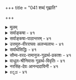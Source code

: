 +++
title = "041 शब्दं गृह्णाति"

+++
<details><summary>मूलम्</summary>

शब्दं गृह्णाति दूराभ्युदितमपि बहिस्सन्तता श्रोत्रवृत्तिर्दिग्भेदासन्नतादिग्रहणमपि तदा तत्र तत्सन्निधानात् ।  
इत्येकेऽन्ये तु दूरान्तिकगतजनताशब्दधीकालभेदात् श्रोत्रायातस्य तस्य ग्रहमनुमितिमप्याहुरस्मिन्दिगादेः ॥ ४१ ॥
</details>

<details><summary>सर्वाङ्कषा - ४१</summary>

41. 

[[85]]

[शब्दग्रहणप्रकारः ] 

शब्दं गृह्णाति दूराभ्युदितमपि बहिस्सन्तता श्रोत्रवृत्तिः 

दिग्भेदासन्नतादिग्रहणमपि तदा तत्र तत्सन्निधानात् । इत्येकेऽन्ये तु दूरान्तिकगतजनताशब्दधीकालभेदात् 

श्रोत्रायातस्य तस्य ग्रहमनुमितिमप्याहुरस्मिन् दिगादेः ॥41॥ 



अस्तु चक्षुरिन्द्रियस्याप्यायकतेजस्संबन्धात् प्राप्यकारित्वम् । श्रोत्रेन्द्रियस्य तु तदपि न संभवति । तदाप्यायकभूतस्याकाशस्य विभुत्वेन प्रसरणासंभवात् । अतः श्रोत्रमप्राप्यकार्येवेति शङ्कामपनयति - शब्दमित्यादिना । **बहिः** = कर्णशष्कुलीदेशात् बहिः **सन्तता** = व्याप्ता, प्रसृता **श्रोत्रवृत्तिः** = श्रोत्रेन्द्रियस्य वृत्तिः दूराभ्युदितमपि **शब्दम्** = दूरे जातमपि शब्दम् **गृह्णाति** = विषयीकरोति । ननु चक्षुराप्यायकस्य तेजसः प्रसरणं युज्यते । श्रोत्राप्यायकस्य आकाशस्य विभुत्वात् कथं प्रसरणमिति चेत्, सांख्यानां सिद्धान्तिनां च आकाशस्याविभुत्वान्न कश्चिद्दोषः ॥ 

शब्दग्रहणविषये पक्षद्वयं प्रतिपादयन्ति विद्वांसः - श्रोत्रमेव आप्यायकभूतसहकारेण बहिः व्याप्य शब्दोत्पत्तिदेशं गत्वा शब्दं गृह्णाति इत्येकः पक्षः । शब्द एव येन केन प्रकारेण कर्णविवरप्रदेशमागतः, तत्रत्येन श्रोत्रेन्द्रियेण गृह्यते इत्यन्यः पक्षः । आद्यः सांख्यानाम्, द्वितीयः वैशेषिकाणाम् । प्रथमपक्षे स्वारस्यविशेषं दर्शयति - दिगित्यादिना । श्रोत्रागतस्यैव शब्दस्य ग्रहणमिति पक्षे 'प्राच्यां शब्दः श्रूयते' इत्यादिप्रतीत्यस्वारस्यम् । **दिग्भेदः** = प्राचीप्रतीच्यादिदिग्विशेषः । तत्र आसन्नः शब्दः, **आसन्नता** = तत्सन्निहितता शब्दधर्मः । तादृशानाम् ग्रहणमपि **तन्त्र** =तत्तद्दिशि तत्सन्निधानात् श्रोत्रेन्द्रियगमनात् युज्यते । न हि श्रोत्रं प्राप्ते शब्दे दिग्भेदोऽस्ति । कर्णशष्कुलीदेशस्यैकत्वात्, तत्रागते शब्दे दिग्भेदाभावात् । तर्ह्ययमेव सिद्धान्तो वा ? इत्यत्राह - इत्येकइति । एके – सांख्याः । अन्ये तु - सिद्धान्तिनस्तु, अस्य 'आहुः' इत्यनेनान्वयः । एतत्पक्षप्रवृत्तेः मूलमाह - दूरान्तिकेत्यादि । दूरे अन्तिके च गता या **जनता** = जनसमूहः । तस्य यः तुमुलः शब्दः, तत्र भेदो दृश्यते । दूरे जातः शब्दः, तत्रत्यैः तारतया गृह्यते, दूरस्थैस्तु मन्दतया गृह्यते । दूरे काष्ठच्छेदादौ शब्दग्रहणे कालभेदः प्रत्यक्षसिद्धः । श्रोत्रेन्द्रियवृत्तिः तद्देशं गता शब्दं यदि गृह्णीयात्, तदा शब्दस्वरूपे अयं भेदः न युज्येत । **धीभेदः** = तदनुगुणः तद्विषयकानुभवेऽपि भेदः । एवं **कालभेदः** = समीपस्थैः शब्दोत्पत्तिसमनन्तरमेव स गृह्यते । दूरस्थैस्तु स एव शब्दः विलम्बेन गृह्यते । आदिशब्देन वाय्वादिप्रयुक्तग्रहणभेदो ग्राह्यः । यस्यां दिशि वायुर्वाति, तद्दिशि स्थितैः शब्दः स्पष्टं गृह्यते, प्रतिदिशि स्थितैस्तु अस्पष्टं गृह्यते । अतः एतादृशकालभेदादिभिः **श्रोत्रायतस्य** = श्रोत्रप्रदेशं प्राप्तस्य तस्य शब्दस्य **ग्रहम्** = ग्रहणम् आहुः । तर्हि दिग्ग्रहणं कथम्? न हि श्रोत्रदेशं प्राप्ते शब्दे दिक्संबन्धोऽस्तीत्यत्राह - अनुमितिमिति । **अस्मिन्** = द्वितीयपक्षे दिगादेः **अनुमितिमपि** = अनुमितिं चआहुः । तस्य ग्रहम्, दिग्ग्रहणे अनुमितिरूपतां चाहुः । **दिगादेः** = इत्यादिना आसन्नत्वदूरस्थत्वादीनां ग्रहणम् । 'दूरे शब्द ' 'समीपे शब्दः' इत्यादावपि अनुमितिरेव स्वरसेति भावः । 'वीणानादः ' 'भेरीशब्दः' इत्यादौ हि अनुमानमवर्जनीयम्, वीणादीनां श्रोत्राग्राह्यत्वात्। एवमेव दिग्ग्रहणमपि अनुमानमेव, श्रोत्रेन्द्रियेण दिग्ग्रहणासंभवात् ॥ 



[[86]]

ननु प्रथमपक्षे श्रोत्रेन्द्रियवृत्तेः शब्दोत्पत्तिदेशप्रसरणसंभवेन शब्दग्रहणसंभवेऽपि द्वितीयपक्षे कथं शब्दस्य श्रोत्रदेशागमनसंभवः, शब्दस्य गुणत्वात्, गुणे क्रियाया अभावात् । न च शब्दो द्रव्यमेव किं न स्यादिति वाच्यम्, गन्धस्यापि प्रसरणदर्शनेन द्रव्यत्वप्रसङ्गात् । न च तत्रापीष्टापत्तिः, शब्दस्पर्शरूपरसगन्धानां पञ्चभूतगुणत्वेन द्रव्यत्वाभावात् । गुणे च क्रियाया असंभवात् । मा अस्तु गुणत्वं तेषाम् । अत एव द्रव्यगुणविभागोऽपि मास्त्विति चेत्, पूर्वमेवास्य वादस्य (लो. 8) निरस्तत्वात् । अतः शब्दादीनां गुणत्वात्, प्रसरणासंभवात् कथमिदं युज्यते इति चेत्, शब्दस्य शब्दान्तरजनकत्वेन वीचीतरङ्गन्यायेन, जले तरङ्गात्तरङ्गोत्पत्तिवत्, शब्दतरङ्गस्य श्रोत्रप्राप्तया ग्रहणात् । अत एव जले तरङ्गानां यथा क्रमशः न्यूनीभावः, तथैव शब्देऽपि क्रमशः क्षयः । अत एव समीपस्थेन तारतया श्रूयमाणः शब्दः दूरस्थेन मन्दतया गृह्यते । दूरात् काष्ठच्छेदादिकं पश्यन् जनः, यदा कुठारपतनं दूरतः पश्यति, तदैव तच्छब्दं न गृह्णाति, किञ्चिदिव विलम्बेनैव गृह्णाति; पार्श्वस्थस्तु तदैव गृह्णाति । एतेन ज्ञायते शब्द एव श्रोत्रदेशमागच्छतीति । न च श्रोत्रेन्द्रियस्य तद्देशगमनेनायं विलम्ब इति शंक्यम्, शब्दस्य तत्रैव तावत्कालमवस्थानासंभवात् शब्दस्य ग्रहणमेव न स्यात् । अतः द्वितीयपक्ष एवाचार्यसंमतः ॥ 

ननु भोः ! परिह्रियतामियमत्र समस्या । 'प्राच्यां शब्दः' 'दूरे शब्दः' इति प्राच्यादिदिशः, दूरादिदेशस्य परोक्षत्वादनुमितिर्दिगादेरस्तु । 'वीणानादः ' 'भेरीशब्दः' इत्यादौ यदा वीणादिः परोक्षः, तदास्तु तदंशेऽपि शब्दवैलक्षण्येन वीणासंबन्धादीनामनुमानम् । वीणाम्, भेरीं वा पुरतः पश्यत एव जायमानः ‘वीणानादः ' 'भेरीशब्दः' इत्यनुभवः किं चाक्षुषः, उत श्रौत्रः ? चक्षुरिन्द्रियं तु वीणां गृह्णीयात्, न तु नादम् । श्रोत्रेन्द्रियं तु शब्दं गृह्णीयात्, न वीणाम्, भेरीं वा । न चैतादृशस्थलविशेषे चक्षुरिन्द्रियं, श्रोत्रेन्द्रियं चोभयमपि स्वकार्यं करोतीति वक्तुं शक्यम्; चक्षुरिन्द्रियेण शब्दग्रहणस्य, श्रोत्रेन्द्रियेण वीणादिद्रव्यग्रहणस्य वा चक्षुश्रवोऽतिरिक्ते कुत्राप्यसंभवात् । इन्द्रियविषयव्यवस्थायाः पूर्वमेव (श्लो. 8) स्थापितत्वाच्च । नैयायिकोक्तालौकिकसन्निकर्षस्य सिद्धान्तेऽनङ्गीकाराच्च । न चेन्द्रियद्वयेनैकं ज्ञानं जायताम् ? का हानिः ? इति वाच्यम्; अनुपदमेव 'चित्ताणुत्वे तु सर्वेन्द्रियसमुदयने धीक्रमः' ( श्लो. 39) इति युगपज्ज्ञानद्वयोत्पत्तेर्निरासात् । न चेदं ज्ञानद्वयरूपमेवेति वाच्यम्, वीणायाः शब्दस्य च संबन्धाग्रहणप्रसङ्गात् । अतो 'वीणानादः' इत्यनुभवः कथं निर्वाह्यः ? इति चेत् किमर्थमेवं संभ्रमः ? 'अलौकिकसन्निकर्ष' पदं श्रुतवतामयं संभ्रमः । अलौकिकपदमनैन्द्रियकपर्यायम् । ज्ञानमेव सन्निकर्षस्तत्रेत्यर्थः । सर्वत्र शब्दं परित्यज्य प्रमेयम्, अनुभवं च पूर्वग्रहं विना परिशीलयतां दुष्परिहरं न किञ्चिदस्ति । अन्ततः अग्रे व्याप्तिग्रहणप्रकारप्रतिपादनसमये ' तज्जात्याधारभावाद्युगपदखिलमप्यक्षिसंबन्धि तत्र' (बु.47) इत्युक्तः जातिमूलकः संबन्ध एव नैयायिकैः सामान्यलक्षणेत्युच्यते । अस्य विस्तरस्तत्प्रकरणे भविष्यति । अतो नैयायिकैरुक्तं सर्वं निरसनीयमिति न निर्बन्धः । प्रत्युत 'व्यवहारे न्यायनयः' इत्येव वरम् । 'वीणानादः ' इत्यत्रापि 'सुरभि चन्दनम्' इत्यादाविव चक्षुरिन्द्रियजन्यं वीणाज्ञानमेव, स्मृतिद्वारा तादृशविशिष्टज्ञाने वीणामुपस्थापयति । अत्र वीणाभानं ज्ञानलक्षणयैव । अथवा श्रोत्रेन्द्रियजन्यं विलक्षणनादज्ञानमेव विशिष्टज्ञाने चक्षुर्जन्ये वीणाविषयकनादमुपस्थापयति । आद्यं श्रौत्रं प्रत्यक्षम् द्वितीयं तु चाक्षुषमिति विवेकः । 'सुरभि 

42. 

87. 

[ आकाशस्य प्रत्यक्षत्वम् ] 

प्रत्यक्षं व्योम, नीलं नभ इति हि मतिश्चक्षुषैवास्मदादेः, 

कूपोऽसौ, रन्ध्रमेतत्, खग इह पततीत्यादिधीश्चात्र मानम् । आधारोऽत्रातपादिः यदि, भवति कथं तस्य चेहेति बोधः ? 



तस्यांशैश्चेत्र्यणौ तत् शिथिलगति, न च व्योमवाक् आतपादौ ॥42॥ 

चन्दनम्' इत्यत्र हि सौरभं घ्राणग्राह्यम्, चन्दनखण्डस्तु चक्षुर्ग्राह्यः । चक्षुरिन्द्रियजन्ये चन्दनज्ञाने, तत्पूर्वं घ्राणेन्द्रियजन्यं सौरभज्ञानमेव सौरभमुपस्थापयति । अथवा घ्राणेन्द्रियजन्ये सौरभज्ञाने, तत्पूर्वक्षणे चक्षुरिन्द्रियजन्यं चन्दनज्ञानं चन्दनमुपस्थापयति । आद्यं चाक्षुषम्, द्वितीयं घ्राणजम् । एवमेव द्वीन्द्रियजन्यमिव भासमानं सर्वमपि भिन्नेन्द्रियग्राह्यवस्तुद्वयविषयकज्ञानमुपपादनीयम्, युगपत् इन्द्रियद्वयव्यापारासंभवात् । अथवा अन्यतरस्यानुमानेन वोपस्थितिरिति ज्ञेयम् ॥ ४१ ॥
</details>


<details><summary>सर्वाङ्कषा-पाठान्तरम् - ४१</summary>

अस्तु चक्षरिन्द्रियस्याप्यायकतेजस्संबन्धात्‌ प्राप्यकारित्वम्‌ | श्रोत्रेन्द्रियस्य तु तदपि न संभवति । तदाप्यायकभूतस्याकाशस्य विभुत्वेन प्रसरणासंभवात्‌ । अतः श्रोत्रमप्राप्यकार्येवेति शङ्कामपनयति - शब्दमित्यादिना । बहिः = कर्णशष्कुलीदेशात्‌ बहिः सन्तता = व्याप्ता, प्रसृता श्रोत्रवृत्तिः = श्रोत्रेन्द्रियस्य वृत्तिः दूराभ्युदितमपि शब्दम्‌ = दूरे जातमपि शब्दं गृह्णाति = विषयीकरोति । ननु चक्षुराप्यायकस्य तेजसः प्रसरणं युज्यते । श्रोत्राप्यायकस्य आकाशस्य विभुत्वात्‌ कथं प्रसरणमिति चेत्‌, सांख्यानां सिद्धान्तिनां च आकाशस्याविभुत्वान्न कश्चिदोषः ॥   
शब्दग्रहणविषये पक्षद्वयं प्रतिपादयन्ति विद्वांसः - श्रोत्रमेव आप्यायकभूतसहकारेण बहिः व्याप्य शब्दोत्पत्तिदेशं गत्वा शब्दं गृह्णाति इत्येकः पक्षः । शब्द एव येन केन प्रकारेण कर्णविवरप्रदेशमागतः, तत्रत्येन श्रोत्रेन्द्रियेण गृह्यते इत्यन्यः पक्षः । आद्यः सांख्यानाम्‌, द्वितीयः वैशेषिकाणाम्‌ । प्रथमपक्षे स्वारस्यविशेषं दर्शयति - दिगित्यादिना । श्रोत्रागतस्यैव शब्दस्य ग्रहणमिति पक्षे 'प्राच्यां शब्दः श्रूयते' इत्यादिप्रतीत्यस्वारस्यम्‌ । दिग्भेदः = प्राचीप्रतीच्यादिदिग्विशेषः । तत्र आसन्नः शब्दः, आसन्नता = तत्सन्निहितता शब्दधर्मः । तादृशानाम्‌ ग्रहणमपि तत्र = तत्तद्दिशि तत्सन्निधानात्‌ श्रोत्रेन्द्रियगमनात्‌ युज्यते । न हि श्रोत्रं प्राप्ते शब्दे दिग्भेदोऽस्ति । कर्णशष्कुलीदेशस्यैकत्वात्‌, तत्रागते शब्दे दिग्भेदाभावात्‌ । तर्ह्ययमेव सिद्धान्तो वा? इत्यत्राह - इत्येक इति । एके - सांख्याः । अन्ये तु - सिद्धान्तिनस्तु, अस्य 'आहुः' इत्यनेनान्वयः । एतत्पक्षप्रवृत्तेः मूलमाह - दूरान्तिकेत्यादि । दूरे अन्तिके च गता या जनता = जनसमूहः । तस्य यः तुमुलः शब्दः, तत्र भेदो दृश्यते । दूरे जातः शब्दः, तत्रत्यैः तारतया गृह्यते, टूरस्थैस्तु मन्दतया गृह्यते । दूरे काष्ठच्छेदादौ शब्दग्रहणे कालभेदः प्रत्यक्षसिद्धः । श्रोत्रेन्द्रियवृत्तिः तद्देशं गता शब्दं यदि गृह्णीयात्‌, तदा शब्दस्वरूपे अयं भेदः न युज्येत । धीभेदः = तदनुगुणः तद्विषयकानुभवेऽपि भेदः । एवं कालभेदः = समीपस्थैः शब्दो- त्पत्तिसमनन्तरमेव स गृह्यते । दूरस्थैस्तु स एव शब्दः विलम्बेन गृह्यते । आदिशब्देन वाय्वादिप्रयुक्तग्रहणभेदो ग्राह्यः । यस्यां दिशि वायुर्वाति, तद्दिशि स्थितैः शब्दः स्पष्टं गृह्यते, प्रतिदिशि स्थितैस्तु अस्पष्टं गृह्यते । अतः एतादृशकालभेदादिभिः श्रोत्रायतस्य = श्रोत्रप्रदेशं प्राप्तस्य तस्य = शब्दस्य ग्रहम्‌ = ग्रहणम्‌ आहुः । तर्हि दिग्ग्रहणं कथम्‌? न हि श्रोत्रदेशं प्राप्ते शब्दे दिक्संबन्धोऽस्तीत्यत्राह - अनुमितिमिति । अस्मिन्‌ = द्वितीयपक्षे दिगादेः अनुमितिमपि = अनुमितिं च आहुः । तस्य ग्रहम्‌, दिग्ग्रहणे अनुमितिरूपतां चाहुः । दिगादेः = इत्यादिना आसन्नत्वदूरस्थत्वादीनां ग्रहणम्‌ । 'दूरे शब्दः' 'समीपे शब्दः' इत्यादावपि अनुमितिरेव स्वरसेति भावः । 'वीणानादः' 'भेरीशब्दः' इत्यादौ हि अनुमानमवर्जनीयम्‌, वीणादीनां श्रोत्राग्राह्यत्वात्‌ । एवमेव दिग्ग्रहणमपि अनुमानमेव, श्रोत्रेन्द्रियेण दिग्ग्रहणासंभवात्‌ ॥   
ननु प्रथमपक्षे श्रोत्रेन्द्रियवृत्तेः शब्दोत्पत्तिदेशप्रसरणसंभवेन शब्दग्रहणसंभवेऽपि, द्वितीयपक्षे कथं शब्दस्य श्रोत्रदेशागमनसंभवः, शब्दस्य गुणत्वात्‌, गुणे क्रियाया अभावात्‌ । न च शब्दो द्रव्यमेव किं न स्यादिति वाच्यम्‌, गन्धस्यापि प्रसरणदर्शनेन द्रव्यत्वप्रसङ्गात्‌ । न च तत्रापीष्टपत्तिः, शब्दस्पर्शरूपरसगन्धानां पञ्चभूतगुणत्वेन द्रव्यत्वाभावात्‌ । गुणे च क्रियाया असंभवात्‌ । मा अस्तु गुणत्वं तेषाम्‌ । अत एव द्रव्यगुणविभागोऽपि मास्त्विति चेत्‌, पूर्वमेवास्य वादस्य (श्लो.८) निरस्तत्वात्‌ । अतः शब्दादीनां गुणत्वात्‌, प्रसरणासंभवात्‌ कथमिदं युज्यते इति चेत्‌, शब्दस्य शब्दान्तरजनकत्वेन वीचीतरङ्गन्यायेन, जले तरङ्गात्तरङ्गोत्पत्तिवत्‌, शब्दतरङ्गस्य श्रोत्रप्रााप्त्या ग्रहणात्‌ । अत एव जले तरङ्गानां यथा क्रमशः न्यूनीभावः, तथैव शब्देऽपि क्रमशः क्षयः । अत एव समीपस्थेन तारतया श्रूयमाणः शब्द: दूरस्थेन मन्दतया गृह्यते । दूरात्‌ काष्ठच्छेदादिकं पश्यन्‌ जनः, यदा कुठारपतनं दूरतः पश्यति, तदैव तच्छब्दं न गृह्णाति, किञ्चिदिव विलम्बेनैव गृह्णाति; पार्श्वस्थस्तु तदैव गृह्णाति । एतेन ज्ञायते शब्द एव श्रोत्रदेशमागच्छतीति । न च श्रोत्रेन्द्रियस्य तद्देशगमनेनायं विलम्ब इति शक्यम्‌, शब्दस्य तत्रैव तावत्कालमवस्थानासंभवात्‌ शब्दस्य ग्रहणमेव न स्यात्‌ । अतः द्वितीयपक्ष एवाचार्यसंमतः ॥   
ननु भोः! परिह्रियतामियमत्र समस्या । 'प्राच्यां शब्दः' 'दूरे शब्दः' इति प्राच्यादिदिशः, दूरादिदेशस्य परोक्षत्वादुमितिर्दिगदेरस्तु । 'वीणानादः' 'भेरीशब्दः' इत्यादौ यदा वीणादिः परोक्षः, तदास्तु तदंशेऽपि शब्दवैलक्षण्येन वीणासंबन्धादीनामनुमानम्‌ । वीणाम्‌, भेरीं वा पुरतः पश्यत एव जायमानः 'वीणानादः' 'भेरीशब्दः' इत्यनुभवः किं चाक्षुषः, उत श्रौत्रः? चक्षुरिन्द्रियं तु वीणां गृह्णीयात्‌, न तु नादम्‌ । श्रोत्रेन्द्रियं तु शब्दं गृह्णीयात्‌, न वीणाम्‌, भेरीं वा । न चैतादृशस्थलविशेषे चक्षुरिन्द्रियं, श्रोत्रेन्द्रियं चोभयमपि स्वकार्यं करोतीति वक्तुं शक्यम्‌; चक्षुरिन्द्रियेण शब्दग्रहणस्य, श्रोत्रेन्द्रियेण वीणादिद्रव्यग्रहणस्य वा चक्षुश्रवोऽतिरिक्ते कुत्राप्यसंभवात्‌ । इन्द्रियविषयव्यवस्थायाः पूर्वमेव (श्लो.८) स्थापितत्वाच्च । नैयायिकोक्तालौकिकसन्निकर्षस्य सिद्धान्तेऽनङ्गीकाराच्च । न चेन्द्रियद्वयेनैकं ज्ञानं जायताम्‌? का हानिः? इति वाच्यम्‌; अनुपदमेव 'चित्ताणुत्वे तु सर्वेनद्रियसमुदयने धीक्रमः' (श्लो.३९) इति युगपज्ज्ञानद्वयोत्पत्तेर्निरासात्‌ । न चेदं ज्ञानद्वयरूपमेवेति वाच्यम्‌, वीणायाः शब्दस्य च संबन्धाग्रहणप्रसङ्गात्‌ । अतो 'वीणानादः' इत्यनुभवः कथं निर्वाहः? इति चेत्‌; किमर्थमेवं संभ्रमः? 'अलौकिकसन्निकर्ष'पदं श्रुतवतामयं संभ्रमः । अलौकिकपदमनैन्द्रियकपर्यायम्‌ । ज्ञानमेव सन्निकर्षस्तत्रेत्यर्थः । सर्वत्र शब्दं परित्यज्य प्रमेयम्‌, अनुभवं च पूर्वग्रहं विना परिशीलयतां दुष्परिहरं न किञ्चिदस्ति । अन्ततः अग्रे व्याप्तिग्रहणप्रकारप्रतिपादनसमये 'तज्जात्याधारभावाद्युगपदखिलमप्यक्षिसंबन्धि तत्र' (बु.४७) इत्युक्तः जातिमूलकः संबन्ध एव नैयायिकैः सामान्यलक्षणत्युच्यते । अस्य विस्तरस्तत्प्रकरणे भविष्यति । अतो नैयायिकैरुक्तं सर्वं निरसनीयमिति न निर्बन्धः । प्रत्युत 'व्यवहारे न्यायनयः' इत्येव वरम्‌ । 'वीणानादः' इत्यत्रापि 'सुरभि चन्दनम्‌' इत्यादाविव चक्षुरिन्द्रियजन्यं वीणाज्ञानमेव, स्मृतिद्वारा तादृशविशिष्टज्ञाने वीणामुपस्थापयति । अत्र वीणाभानं ज्ञानलक्षणयैव । अथवा श्रोत्रेन्द्रियजन्यं विलक्षणनादज्ञानमेव विशिष्टज्ञाने चक्षुर्जन्ये वीणाविषयकनादमुपस्थापयति । आद्यं श्रौत्रं प्रत्यक्षम्‌ द्वितीयं तु चाक्षुषमिति विवेकः । 'सुरभि चन्दनम्‌' इत्यत्र हि सौरभं घ्राणग्राह्यम्‌, चन्दनखण्डस्तु चक्षुर्ग्राह्यः । चक्षुरिन्द्रियजन्ये चन्दनज्ञाने, तत्पूर्वं घ्राणेन्द्रियजन्यं सौरभज्ञानमेव सौरभमुपस्थापयति । अथवा घ्राणेन्द्रियजन्ये सौरभज्ञाने, तत्पूर्वक्षणे चक्षुरिन्द्रिय- जन्यं चन्दनज्ञानं चन्दनमुपस्थापयति । आद्यं चाक्षुषम्‌, द्वितीयं घ्राणजम्‌ । एवमेव द्वीन्द्रियजन्यमिव भासमानं सर्वमपि भिन्नेन्द्रियग्राह्यवस्तुद्वयविषयकज्ञानमुपपादनीयम्‌, युगपत्‌ इन्द्रियद्वयव्यापारासंभवात्‌ । अथवा अन्यतरस्यानुमानेन वोपस्थितिरिति ज्ञेयम्‌ ॥ ४१ ॥
</details>


<details><summary>उत्तमूरु-वीरराघवः अलभ्यलाभः - ४१</summary>

शब्दमिति । श्रोत्रेन्द्रियं शब्ददेशं गच्छति, अत एव दिगादिग्रहणमिति प्रथमपक्षः सांख्यानुसारिणाम् । श्रोत्रदेशमागतः शब्द एव गृह्यते, अत एव दूरान्तिकादिभेदेन ग्रहणे  
विलम्बाविलम्बाविति द्वितीयः पक्षः । तदा दिगादिविषयेऽनुमानमेव, वीणादिमयूरादिविशेषवत् । दूरेति । दूरगतया जनतया शब्दग्रहः पश्चात्काले, अन्तिकगतया तु ग्रहणं पूर्वमिति भेदः श्रोत्रं प्रतिशब्दागमनविलम्बादेवोपपाद्यः । न च शब्दोत्पत्तिस्थले शब्दस्य चिरमवस्थानात् दूरस्थजनश्रोत्रवृत्तिर्विलम्बेन तत्र गत्वा तं गृह्णातीति शक्यम्; तथा सति तावति विलम्बेऽप्यासन्नजनानां शब्दग्रहणानुवृत्त्यापातात् । तथाऽननुभवादिति । एवं श्रोत्रमायातस्य शब्दस्य ग्रहं = प्रत्यक्षम्, अस्मिन् दिगादेः तत्तच्छब्दसंबन्धिदिग्भेदवीणादिकारणभेदादिविषयानुमितिञ्चाऽऽहुरिति । अनुमितिमपीत्ययम् अपिशब्दः प्रत्यक्षस्यापि ग्राहक इति वृत्त्यवसानवाक्यतोऽवगम्यते ।  
आकाशाप्यायितस्य सा कथमिति । श्रोत्रस्याहंकारिकतया आकाशभिन्नतया तेनाऽप्यायनस्य  
सुवचत्वेऽपि आकाशस्य महत्त्वात् तदाप्यायितत्वे सर्वदेशसर्वशब्दग्रहणमेव स्यात्, देशभेदेन  
वृत्तितदभावौ दुर्वचाविति शंका । विकारीति । आकाशस्य सांशतया आप्यायकांशन्यूनाधिकभावानुरोधेन ग्रहणवैषम्यमिति परिहारः । तवापि हीति । इदं पूर्वश्लोके ''स्वाभ्युपगतसाम्यात्” इत्यादिनोक्तमेव । जैनमतमनूद्य निरस्यति नचेति । दृश्यन्त इत्यत्र गृह्यन्त इति पाठ्यम् । गुणत्वोपपत्तेः - गुणत्वसाधकयुक्तिसत्त्वात् । प्रदेशैः शक्तमिति । प्रदेशविशिष्टत्वाकारेण शब्दग्रहणसमर्थश्रोत्रमित्यर्थः । पुद्गलत्वेति । पूरणगलनरूपव्यापारवत्तया परिच्छिन्नद्रव्यं हि पुद्गलशब्दवाच्यमिति । इति निगमयतीति । इत्याशयेन निगमयतीत्यर्थः । द्वितीयपक्षः श्रेयानित्याशयः । एके - वरदनारायणभट्टारकाः (न्या.सि) । तार्किकाः वीचीतरङ्गन्यायेन कदम्बमुकुलन्यायेन वा शब्दस्य श्रोत्रप्राप्तिं मन्यन्ते । तदसंमत्या शब्दस्याऽऽगतिमन्यथोपपादयति तस्य चाऽऽयातत्वमिति । शब्दो जातः निःसृतभेर्यवयवं वाय्वंशं वाऽऽश्रितः सन्नेव श्रोत्रदेशमायातीति भावः । निस्साणः = जयघोषणवाद्यम् । एतत्पक्षेति । शब्दसञ्चारपक्षेत्यर्थः । तत्र यद्यपीति । वीणादिशब्दे वैजात्यग्रहणवत् दिग्भेदे शब्दे वैजात्यग्रहणं नास्ति । अतस्तादृशविशेषस्य दुर्वचत्वेऽपि तैस्तैः अवधानवद्भिः पुरुषैर्विदितः, शब्दोऽयमस्मच्छ्रोत्रीये प्राच्यभागे गृहीतः, अयं प्रतीच्यभागे इत्येवं विशेषः दूरे शब्दोत्पत्तिस्थानदिग्भेदानुमाने लिंगं स्यात् संमतेष्विवेति । यथा वाय्वग्निजलादिकृतचलनदहनक्लेदनादिकमेकैकस्मिन् पार्श्वे उपलभ्य तत्तद्दिग्गतत्वं तत्रतत्रानुमीयते, तथेत्यर्थः । व्याख्यातारः इक्षुक्षीरादिमाधुर्यवदिति वदन्ति । हाठिकौ - हठकृतौ । दिगादिषु - दिगादिग्रहणे । कदाचिदिति । केचित् ग्रहणकाले अवधानरहिताः विपरीततयाऽपि दिशं गृह्णन्ति, शब्दस्य प्रतिश्रुतश्च भेदग्रहणादिव । भावेवेति । दिगध्यासहेतुत्वेनेष्टस्य धर्मस्य दिगनुमापकत्वं दिग्ग्राहकत्वमेव वा किं नेष्यत इत्यर्थः ॥ ४१ ॥
</details>


<details><summary>सर्वार्थसिद्धिः - ४१</summary>

भवतु चक्षुषस्तेजसाऽऽप्यायितत्वान्मणिप्रभान्यायेन काचिद्वृत्तिः, श्रोत्रस्य त्वाकाशाप्यायितस्य सा कथमित्यत्राह - शब्दमिति ॥ विकारिद्रव्यस्य तावत्स्वरूपत आप्यायकद्वारा वा तत्रतत्र वृत्तिरविरुद्धा । न चानुपलम्भविरोधः ; योग्यत्वाभावात् । अन्यथा स्वेष्टमपि भज्येत । तवापि हि बुद्धिसन्ततेः शरीरान्तरगमनमालोकादिगमनं च दृष्टं कल्प्यं वा ? नाद्यः, अशक्यत्वादनभ्युपगमाच्च । न द्वितीयः, तद्वदत्रापि कल्पनोपात्तेः । न हि तत्र गतिः प्राप्तिर्वा कल्प्यते । किंतु तत्रतत्रोत्पत्तिमात्रमित्रि चेत्तथाऽत्रापि त्वया कल्प्यम् ; अविशेषात् । न च शब्दात्मकाः पुद्गलाः श्रवणदेशमायाता दृश्यन्त इति युक्तम् ; शब्दस्य रूपादिवद्गुणत्वोपपत्तेः पुद्गलत्वायोगात् । नापि शब्दस्यैवागमनम्, बाह्यैकेन्द्रियग्राह्यतया श्रुत्यादिभिश्च रूपादेरिवाद्रव्यस्य क्रियानुपपत्तेः । न च शब्दस्य तद्व्यञ्जकस्य वा वीचीतरङ्गकल्पना ; अत्यन्तगौरवात् । न च व्याप्तं श्रोत्रम्, युगपत्सार्वत्रिकशब्दोपलम्भप्रसङ्गात् । न च प्रतिनियतैः प्रदेशैश्शक्तम् ; नियामकाभावात् । श्रोत्रसमवायेन शब्दो गृह्यत इति पक्षस्तु इन्द्रियाणामभौतिकत्वस्थापनयाऽपास्तः । अतो यथोपलम्भं तत्तज्जन्तुषु स्ववृत्त्या तावद्देशव्याप्तं श्रोत्रं तत्तद्देशे शब्दं गृह्णातीति । एवमनभ्युपगमे दोषमभिप्रेत्याह - दिग्भेदेति । यदि श्रोत्रवृत्तिस्तत्रतत्र न स्यात् कथं तद्विशिष्टः शब्दो गृह्येत ? न ह्यत्र प्राच्यादिप्रतिनियतं लिङ्गं दृश्यते ; नापि दूरासन्नत्वनियतम् । अतश्शब्दस्वरूप इव तदुत्पत्तिदेशविशेषेष्वपि श्रोत्रवृत्तेः शक्तिः कार्यकल्प्या । आसत्तितारतम्यानुरोधेन विशदाविशदावभासश्च चक्षुर्वृत्तिनयेन नेतव्यः । अत्र पक्षान्तरं स्थापयितुं सांख्यानुसारिणां पक्षोऽयमिति निगमयति - इत्येक इति । बुद्ध्यन्तरानुगुणमतान्तरमाह - अन्ये त्विति । दूरस्थस्ताड्यमानभेर्या दशकोणाभिघातात्पश्चाद्विलभ्बेन शब्दं शृणोति, वादकास्तदासन्नाश्चाविलम्बितम्, तदेतद्गन्धाश्रयद्रव्यविसर्पन्यायमन्तरेण कथं स्यात् ? अत एवानुवातप्रतिवातयोरतिदूरानतिदूरं च शब्दो गृह्यते ; बहिरन्तर्गृहगतानां च दूरस्थशब्दग्रहणे स्फुटास्फुटधीश्च । अतः "श्रोत्रप्रदेशायातभूतधर्मस्य शब्दस्य ग्रहणम्, तस्यायातत्वमाश्रयद्वारकम् । "शब्दगन्धसूर्यालोकरत्नप्रभादयो धर्म्यतिवर्तिनो गतिमन्तश्च इत्यात्मसिद्धिवाक्ये शब्दशब्दो गन्धशब्दवदाश्रयलक्षकः ।  
गुहासौधादिसंक्षोभः प्रतिशब्दश्च जृम्भते । निस्साणादिप्रणादेन तदेतत्पक्षसङ्गतम् ॥  
नन्वेवं दिगादिविशिष्टोपलम्भः कथमित्यत्राह - अनुमितिमिति । आदिशब्देन दूरासन्नत्वग्रहः दृष्टान्तप्रदर्शनं च ।  
यथा मयूरवीणादेः शब्दोऽयमिति गृह्यते । तथा प्राच्यादिजातोऽयमिति लिङ्गात्तथाविधात् ॥  
तत्र यद्यपि शब्दस्य विशेषः कोऽपि दुर्वचः । तथाऽपि विदितस्तैस्तैर्लिङ्गं स्यात्सम्मतेष्विव ॥  
नन्विमौ द्वावपि पक्षौ हाठिकौ, पूर्वत्र दिगादिषु श्रोत्रस्य शक्तिकल्पनागौरवात्, उत्तरत्र दुर्वचलिङ्गदर्शनकॢप्तेरिति । हन्त ! एवं वदन् किं शब्दग्रहे दिगादिग्रहणमेव नास्तीति मन्यते ? सदपि वा निष्कारणकम् ? सकारणमपि वा कारणान्तरसिद्धमिति ? नाद्यः, सर्वलोक[धी]विरोधात् ; सामग्रीवैकल्यात्तु कदाचिद्दिगादिरहितधीः । न द्वितीयः, आगन्तोरहेतुकत्वविरोधात् । न तृतीयः, आगमादेरत्रासंभवात् । भ्रान्त्याऽत्र दिगादिधीरिति चेन्न ; प्रतिपुरुषनियतदिगध्यासहेतुभूतधर्मविशेषग्रहाभावात्, भावे वा तत एव तत्तदनुमानोपपत्तेः । तद्वदेव च दिगादेरप्युपलम्भोपपत्तेः । न चाबाधितांशे भ्रान्तिकॢप्तिर्युक्ता । अतः प्रत्यक्षतोऽनुमानतो वाऽत्र दिगादिग्रह इत्यन्यतरपक्षोऽनतिक्रमणीयः । शब्दस्य नित्यविभुत्वात्तदाश्रितत्वाद्वा श्रोत्रेण नित्यसंबन्ध इति वादस्त्वद्रव्यसरे निरसिष्यते [इति] ॥ ४१ ॥ इति श्रोत्रवृत्तिशब्दाश्रयागमनपक्षौ ॥
</details>


<details><summary>सौम्य-वरद-रामानुज-गूढार्थ-प्रकाशः - ४१</summary>

भवत्विति । चाक्षुषवृत्तेस्तेजोरूपत्वेन तेजसश्चलनसंभवात् तद्द्वारा प्राप्तिसंभवः, श्रोत्रवृत्तेस्तु आकाशरूपत्वेन आकाशस्य च चलनासंभवात् तद्द्वारा श्रोत्रप्राप्तिर्न संभवतीति भावः । अन्यथेति । अयोग्यस्य अनुपलम्भबाधेऽतीन्द्रियवस्तूच्छेदापत्तिरित्यपि भावः । बाह्यैकेन्द्रियग्राह्यतयेति । अत्र गुणत्वे साध्ये बाह्यैकेन्द्रियग्राह्यजातिमत्त्वादित्यर्थः । तेन शब्दत्वादौ न व्यभिचारः । अद्रव्यत्वे साध्ये यथाश्रुतमेव ग्राह्यम् । प्रभायां व्यभिचारवारणाय तद्व्यतिरिक्ते सतीति विशेषणं देयम् । अनुमानस्य अनुकूलतर्काभावमाशङ्क्याह - श्रुत्यादिभिश्चेति । गुहासौधेति । संक्षोभः - निबिडध्वनिः । निस्साणः, वाद्यावशेषः । 'निस्साणो जयधोषणः इति वैजयन्ती । तत् = विजृम्भणम्, एतत्पक्षसङ्गतम् = एतन्मनसंगनमित्यर्थः ॥ ४१ ॥
</details>


<details><summary>वाधूल-श्रीनिवासः गूढार्थ-विवृतिः - ४१</summary>

शब्दोत्पत्तिदेशगतेन श्रोत्रेण शब्दो गृह्यते चेत् - दूरासन्नदेशोत्पन्नशब्देषु विशदाविशदबुद्ध्यनुपपत्तिः, श्रोत्रप्राप्तेरविशेषादित्याशङ्क्याह आसत्तितारम्येति । बुद्ध्यन्तरानुगुणमिति । निस्साणादिशब्दजनितसौधक्षेपप्रतिशब्दबुद्ध्यनुगुणमित्यर्थः । तथापि  
विदित इति । दुर्वचत्वेऽपि तैस्तैः पुरुषैर्विदितः । संमतेष्विव = इक्षुक्षीरादिरसेष्विव । लिङ्गं स्यात् । यथा अन्धेन पीयमानेक्षुक्षीरगतो विशेषः अयमिक्षुरसः, अयं क्षीररस इति बुद्धौ लिङ्गं तथेत्यर्थः ॥ ४१ ॥
</details>


<details><summary>नरसिंह-देवः आनन्ददायिनी - ४१</summary>

अत्राप्याक्षेपसंगतिमाह - भवत्विति । आकाशाप्यायितस्येति - आकाशस्य नित्यतया वृत्त्य (शस्यप्रभा) भावादिति भावः । विकारिद्रव्यस्येति -कार्यत्वाद्वृत्तिस्स्यादिति (प्रभाया अभावेऽपि परिणामविशेषस्यापि विरोधादिति) भावः । अन्यथेति - बौद्धपूर्वपक्ष्यनुसारेणेदमिति (बौद्धोऽत्रपूर्ववादीति) भावः । इष्टभङ्गमेवाह - बुद्धिसंततेरिति । अशक्यत्वादिति - दर्शनायोग्यत्वादित्यर्थः । जैनमतानुसारेण शङ्कते - न चेति । पूरयन्ति गलन्ति चेति पृथिव्यादि (द्रव्याणि पुद्गलः) परमाणुरूपं द्रव्यं पुद्गलशब्दार्थः । शब्दोऽपि परमाण्वात्मकद्रव्यपुञ्जमिति शब्दस्यैव गतिमत्तया श्रोत्रदेशगमनसंभवात् न वृत्तिः कल्प्येति भावः । न च शब्दस्य पुद्गलत्वमस्त्वित्याशङ्क्याह - नापीति । शब्दो गुणः बाह्ये(ह्यैके)न्द्रियग्राह्यजातिमत्त्वात् रूपादिवत् इत्यनुमानं द्रष्टव्यम् । आदिशब्देन पुराणादिग्रहः । न च शब्दस्येति - वीचीतरङ्गवदुपपत्तिकल्पनेत्यर्थः । ननु श्रोत्रस्य व्यापकस्यैवोत्पत्तिकल्पनास्त्वित्यत्राह - न चेति । न च प्रतिनियतैरिति - कदाचित्कुत्रचित् शब्दग्रह इति नानादेशव्यवस्थया शब्दग्रहात् नियतप्रदेशशक्तिकल्पनमित्यर्थः । अन्यथा दूरस्थशब्दस्याग्रहणेन तत्र देशे शक्त्यभावे तत्र गतेऽपि शब्दग्रहो न स्यादिति भावः । श्रोत्रसमवायेनेति - वैशेषिकपक्ष इत्यर्थः । भूतगुणस्य शब्दस्याहङ्कारिकेणेन्द्रियेण समवायायोगादित्यर्थः । श्रोत्रेणाग्रहणेऽप्यनुमानात्तद्ग्रह इत्यत्राह - न ह्यत्रेति । दूरासन्नत्वनियतं - दूरासन्नत्वव्याप्तम् । ननु श्रोत्रस्य वृत्त्यङ्गीकारेऽपि देशग्रहणासामर्थ्यात् कथं तत्तद्देशविशिष्टशब्दग्रहः? इत्यत्राह - अत इति । प्रकारान्तरेण तद्विशिष्टप्रतीत्यनिर्वाहादिति भावः । ननु तत्तच्छब्ददेशव्यापिवृत्तिस्वीकारे दूरासन्नयोः शब्दग्रहतारतम्यानुपपत्तिरित्यत्राह - आसत्तितारतम्यानुरोधेनेति । ग्राह्यशब्दापेक्षया ग्राहकपुरुषस्येति शेषः । बुद्ध्यन्तरं - दूरासन्नयोःक्रमेण बुद्धिरित्यर्थः । बुद्ध्यन्तरमेवोपपादयति -दूरस्थस्ताड्यमानेति । गन्धाश्रयेति - तथा च शब्दाश्रयद्रव्यस्य श्रवणदेशविसर्पः कल्प्यत इति भावः । अत एवेति - अतिदूरोऽप्यनुवाते शब्दो गृह्यते प्रतिवाते अनतिदूर एव गृह्यत इत्यर्थः । भूतधर्मस्येति - शब्दस्य द्रव्यत्वं येऽभ्युपगच्छन्ति तन्मतमसंगतमिति भावः । ननु तस्याद्रव्यत्वे कथमागमनमित्यत्राह - तस्य चेति । सिद्धान्तविरोधं परिहरति - शब्दगन्धेति । गन्धस्य गणत्वं सर्वसिद्धमिति भावः । शब्दशब्द इति - ननु गुणत्वे धर्म्यतिवर्तिन इति विरोध इति चेन्न; धर्मिशब्देन समुदायस्याभिधानात् तदेकदेशरूपाश्रयद्वारा तदतिवर्तित्वं सम्भवतीति (समुदायरूपधर्म्यतिवर्तित्वस्य विवक्षितत्वादिति) भावः । ननु आश्रयद्वारा शब्दस्य कर्ण(अन्य)देशागमनं किमर्थं कल्प्यते? तावद्व्यापी शब्द एव प्रथममुत्पद्यतामित्यत्राह - गुहासौधादीति । शब्दस्य तावद्देशव्यापिन उत्पत्तौ गुहासौधप्राकारादीनाम(रादिष्व)भिघातरूपसंक्षोभा(भाभावात्)त् प्रतिशब्दो नोपपद्यते शब्दाश्रयद्रव्यस्यागमनपक्षे तु तीव्रतरशब्दाश्रयद्रव्याभिघातेन गुहादौ प्रतिशब्द(उत्पद्यत इत्यर्थः) स्सम्भवतीति भावः । नन्वस्मिन् पक्षेऽपि तत्तद्देशविशिष्टशब्दग्रहो न स्यादित्याशङ्कते - नन्विति । ननु आस्मिन् पक्षे मयूरवीणादिशब्दविशेषग्रहेऽपि सामर्थ्यं श्रोत्रस्य कल्प्यताम् तथा च नायं दृष्टान्तः; अन्यथा तत्र तत्तत्प्रतिनियतविशेषस्याभावादानुमानिकत्वानुपपत्तेरित्यत्राह - यद्यपीति । विशेषस्य शब्दे (दुर्वचत्वेऽपि) दुरभिलपत्वेऽपि तैस्तैः पुरुषैर्विदितोनुभवसिद्धस्संमतेष्विव - इक्षुक्षीरादिमाधुर्येष्विव विशेषो लिङ्ग भवत्वित्यर्थः; अन्यथा इक्षुक्षीरादिमाधुर्येष्वपि विशेषो न स्यादिति भावः । हाठिकौ - हठात्सिद्धौ - आपातसिद्धाविति यावत् । अध्यात्मादित्वाट्ठञु । ननु शब्दग्राह - कस्य दिगादिग्राहकत्वे कदाचिदयं(ग्राहकेष्वयं) शब्दः कुत्रत्य इति सन्देहो न स्यात् इत्यत्राह - सामग्रीति । दोषादिना लिङ्गादिप्रतिसन्धानादि सहकारिवैकळ्यादिति भावः । आगन्तोः - कार्यस्येत्यर्थः । आगमादिः - तद्बोधकश्रुत्यादिः । भ्रान्त्येति - भ्रान्तिः - दोषः - तेनेत्यर्थः । यद्वा (केचित्तु) द्विद्रोणेन घान्यं क्रीणाति पञ्चकेन पशून् इत्यादिवत् प्रकृत्यादित्वात्स्वार्थे तृतीया । तथा च दिगादिधीर्भ्रान्तिरित्यर्थः(इत्याहुः) । प्रतिनियतेति - सादृश्यज्ञानस्याध्यासकारणत्वादिति भावः । तद्वदेवेति - प्रतिनियतधर्मच्छ्रोत्रेणैव शब्दगतप्रतिनियतधर्मवद्दिगादिगादिग्रहणोपपत्तेरित्यर्थः । एतच्च प्रथमपक्षानुसारेण; किञ्च बाधकाभावादिति न भ्रान्तिरित्याह - न चाबाधितेति । ननु शब्दो नित्यो विभुः श्रोत्रेण सर्वदा सम्बद्ध एव । यद्वा विभ्वाश्रितत्वादपि श्रोत्रेण सम्बद्ध एव; तथा च तद्ग्रहार्थं श्रोत्रवृत्तिशब्दागमनकल्पनाऽनर्थिकेत्यत्राह - शब्दस्येति ॥ ४१ ॥   
श्रोत्रवृत्तिशब्दाश्रयागमनपक्षौ
</details>


<details><summary>ಕನ್ನಡ - ४१</summary>

श्लोक 41]

- 41-

[शब्द ग्रहणप्रकार निरूपणॆ]

55

शब्दं कृष्णाति दूराभ्यदितमपि बहिस्सन्तता शोत्रवृत्ति

दिग्धदासन्नतादिग्रहणमसि तदा तत्र तत्सन्निधानात् । इत्येके... तु दूरा कगतजनताशब्द धीकालभेदात्

प्रोत्रायातस्य तस्य ग्रहमनुमितिमप्याहुरनिगादे॥

प्रोत्रन्द्रियदल्लि विशेष विचारवन्नु हेळुत्तारॆ. दूरदल्लि हुट्टुव शब्दवन्नु तेन्द्रिय हेगॆग्रहिसुत्तदॆ? दूराभ्युदितंशब्दं बहि सन्तता शोत्रवृत्तिः गृह्याति दूरदल्लि हुट्टिद शब्दवन्नु किविय हॊरगॆ व्यापिसुव शोन्द्रियदवृत्तियु ग्रहिसुत्तदॆ. शोन्द्रिय किविय ऒळगे इद्दरू अदक्कॆ आप्यायकभूतवाद आकाशद प्रसरण दिन्द दूरदल्लि हुट्टिद शब्दवन्नु अदु ग्रहिसुत्तदॆ. तडा तत्र तत्सन्निधा नात् दिग्ददासन्नतादिग्रहणमपि हीगॆ त्रन्द्रियद वृत्तियु हॊरगॆ व्यापिसिदाग आ दिक्किनल्लि आ प्रोतेन्द्रियद सम्पर्क बरुवुदरिन्द याव दिक्किनल्लि ऎष्टु दूरदल्लि शब्द हुट्टुत्तदॆ ऎम्बुदन्नु ग्रहिसुवुदू साध्यवागुत्तदॆ. इति एकॆ ऎन्दु कॆलवरु हेळुत्तारॆ.

अन्नो तु दूरान्विकगतजनताशब्दकालभेदात् प्रोत्रा यातस्य तस्य ग्रहणं, अस्मिन् दिगादेः अनुमितिं अपि आहुति

बेरॆ कॆलवरन्तू दूरदल्लिरुव गुम्पिन शब्दग्रहणक्कू हत्तिरदल्लिरुव गुम्पिन शब्द ग्रहणक्कू कालदल्लि हॆच्च कडिमॆ इरुवुदरिन्द, दूरदल्लि कट्टिगॆ यन्नु ऒडॆयुवाग कॊडलियन्नु कॆळगॆ हॊडॆदु ऒन्दॆरडु क्षणद अनं

तरवे शब्द नम्म किवियल्लि केळिसुवुदन्नु नावु नोडबहुदाद्दरिन्द नम्म किवियन्नु तलुपिद शब्द ग्रहणवन्नू ई शब्ददल्लि याव दिक्कु ऎष्टु दूर ऎम्ब विषयदल्लि अनुमितिये ऎन्दू हेळुवरु. दूरदल्लि हुट्टिद शब्द हरडुत्ता कडिमॆयागुत्ता बरुवुदू अनुभव सिद्ध. प्रोतेन्द्रिय वृत्तिये शब्द हुट्टुव जागवन्नु सेरि शब्दवन्नु ग्रहिसिदरॆ ऎष्टु प्रमाणदल्लि हुट्टुवुदो अष्टे प्रमाणदल्लि आ शब्द गृहीतवाग बेकागुत्तदॆ. शब्द अल्लिन्द नम्मॆडॆगॆ अलॆ अलॆयागि बरुवुदादरॆ अलॆगळु बरुबरुत्ता कडिमॆयागुवुदरिन्द शब्दवू कडमॆयागि गृहीतवागुत्तदॆ. आद्दरिन्द शब्द नम्म किवियडॆ बन्दु गृहीतवागुत्तदॆ ऎम्ब ऎरडनॆय

पक्षवे स्वरसवॆन्दु हेळुवरु ॥ ४१ ॥
</details>
